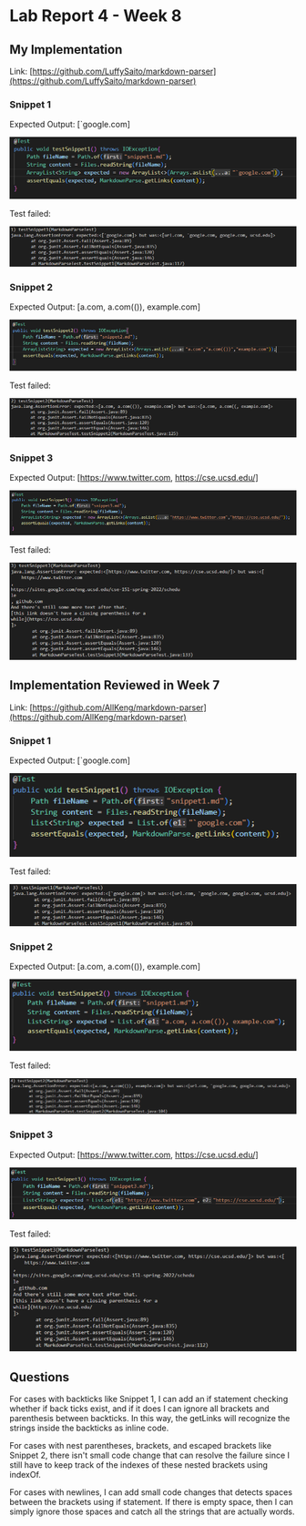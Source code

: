 # **Lab Report 4 - Week 8**

## **My Implementation**

Link: [https://github.com/LuffySaito/markdown-parser](https://github.com/LuffySaito/markdown-parser)

### **Snippet 1** ##

Expected Output: [`google.com]

![](snippet1_my_test.png)

Test failed:

![](my_snippet1_fail.png)


### **Snippet 2** ##

Expected Output: [a.com, a.com(()), example.com]

![](snippet2_my_test.png)

Test failed:

![](my_snippet2_fail.png)

### **Snippet 3** ##

Expected Output: [https://www.twitter.com, https://cse.ucsd.edu/]

![](snippet3_my_test.png)

Test failed:

![](my_snippet3_fail.png)

## **Implementation Reviewed in Week 7**

Link: [https://github.com/AllKeng/markdown-parser](https://github.com/AllKeng/markdown-parser)

### **Snippet 1** ##

Expected Output: [`google.com]

![](snippet1_review_test.png)

Test failed:

![](review_snippet1_fail.png)

### **Snippet 2** ##

Expected Output: [a.com, a.com(()), example.com]

![](snippet2_review_test.png)

Test failed:

![](review_snippet2_fail.png)

### **Snippet 3** ##

Expected Output: [https://www.twitter.com, https://cse.ucsd.edu/]

![](snippet3_review_test.png)

Test failed:

![](review_snippet3_fail.png)

## **Questions**

For cases with backticks like Snippet 1, I can add an if statement checking whether if back ticks exist, and if it does I can ignore all brackets and parenthesis between backticks. In this way, the getLinks will recognize the strings inside the backticks as inline code.

For cases with nest parentheses, brackets, and escaped brackets like Snippet 2, there isn't small code change that can resolve the failure since I still have to keep track of the indexes of these nested brackets using indexOf. 

For cases with newlines, I can add small code changes that detects spaces between the brackets using if statement. If there is empty space, then I can simply ignore those spaces and catch all the strings that are actually words. 